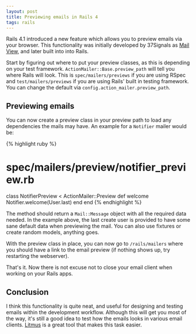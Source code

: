 ```yaml
---
layout: post
title: Previewing emails in Rails 4
tags: rails
---
```


Rails 4.1 introduced a new feature which allows you to preview emails via your
browser. This functionality was initially developed by 37Signals as
[Mail View](https://github.com/basecamp/mail_view), and later built into into Rails.

Start by figuring out where to put your preview classes, as this is depending on
your test framework.  `ActionMailer::Base.preview_path` will tell you where
Rails will look. This is `spec/mailers/previews` if you are using RSpec and
`test/mailers/previews` if you are using Rails' built in testing framework. You
can change the default via `config.action_mailer.preview_path`.

## Previewing emails

You can now create a preview class in your preview path to load any dependencies
the mails may have. An example for a `Notifier` mailer would be:

{% highlight ruby %}
# spec/mailers/preview/notifier_preview.rb

class NotifierPreview < ActionMailer::Preview
  def welcome
    Notifier.welcome(User.last)
  end
end
{% endhighlight %}

The method should return a `Mail::Message` object with all the required data
needed. In the example above, the last create user is provided to have some sane
default data when previewing the mail. You can also use fixtures or create
random models, anything goes.

With the preview class in place, you can now go to `/rails/mailers` where you
should have a link to the email preview (if nothing shows up, try restarting the
webserver).

That's it. Now there is not excuse not to close your email client when working
on your Rails apps.

## Conclusion

I think this functionality is quite neat, and useful for designing and testing
emails within the development workflow. Although this will get you most of the
way, it's still a good idea to test how the emails looks in various email
clients. [Litmus](https://litmus.com/email-testing) is a great tool that makes
this task easier.
